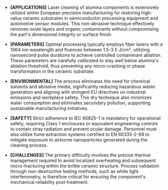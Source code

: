 - **[APPLICATIONS]** Laser cleaning of alumina components is extensively utilized within European precision manufacturing for restoring high-value ceramic substrates in semiconductor processing equipment and automotive sensor modules. This non-abrasive technique effectively removes oxide layers and organic contaminants without compromising the part's dimensional integrity or surface finish.

- **[PARAMETERS]** Optimal processing typically employs fiber lasers with a 1064 nm wavelength and fluences between 1.5-3.5 J/cm², utilizing nanosecond pulse durations to achieve controlled contaminant ablation. These parameters are carefully calibrated to stay well below alumina's ablation threshold, thus preventing any micro-cracking or phase transformation in the ceramic substrate.

- **[ENVIRONMENTAL]** The process eliminates the need for chemical solvents and abrasive media, significantly reducing hazardous waste generation and aligning with stringent EU directives on industrial emissions and workplace safety. This dry technique also minimizes water consumption and eliminates secondary pollution, supporting sustainable manufacturing initiatives.

- **[SAFETY]** Strict adherence to IEC 60825-1 is mandatory for operational safety, requiring Class 1 enclosures or equivalent engineering controls to contain stray radiation and prevent ocular damage. Personnel must also utilize fume extraction systems certified to EN 60335-2-69 to mitigate exposure to airborne nanoparticles generated during the cleaning process.

- **[CHALLENGES]** The primary difficulty involves the precise thermal management required to avoid localized overheating and subsequent micro-fracturing within the brittle ceramic structure. Process validation through non-destructive testing methods, such as white light interferometry, is therefore critical for ensuring the component's mechanical reliability post-treatment.